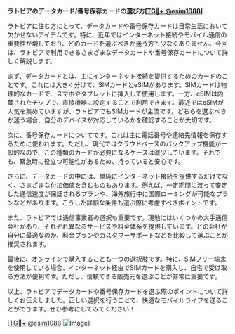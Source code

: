 **ラトビアのデータカード/番号保存カードの選び方[[TG💪+ @esim1088](https://t.me/s/esim1088)]**

ラトビアに住む方にとって、データカードや番号保存カードは日常生活において欠かせないアイテムです。特に、近年ではインターネット接続やモバイル通信の重要性が増しており、どのカードを選ぶべきか迷う方も少なくありません。今回は、ラトビアで利用できるさまざまなデータカードや番号保存カードについて詳しく解説します。

まず、データカードとは、主にインターネット接続を提供するためのカードのことです。これには大きく分けて、SIMカードとeSIMがあります。SIMカードは物理的なカードで、スマホやタブレットに挿入して使用します。一方、eSIMは内蔵されたチップで、直接機器に設定することで利用できます。最近ではeSIMが人気を集めていますが、ラトビアでもSIMカードが主流です。どちらを選ぶべきか迷う場合、自分のデバイスが対応しているかを確認することが大切です。

次に、番号保存カードについてです。これは主に電話番号や連絡先情報を保存するために使われます。ただし、現代ではクラウドベースのバックアップ機能が一般的なので、この種類のカードが必要になるケースは減少しています。それでも、緊急時に役立つ可能性があるため、持っていると安心です。

さらに、データカードの中には、単純にインターネット接続を提供するだけでなく、さまざまな付加価値を含むものもあります。例えば、一定期間に渡って安定した通信速度が保証されるプランや、海外旅行中に国際ローミングが可能なプランなどがあります。こうした詳細な条件も選ぶ際に考慮すべきポイントです。

また、ラトビアでは通信事業者の選択も重要です。現地にはいくつかの大手通信会社があり、それぞれ異なるサービスや料金体系を提供しています。どの会社が自分に最適なのか、料金プランやカスタマーサポートなどを比較して選ぶことが推奨されます。

最後に、オンラインで購入することも一つの選択肢です。特に、SIMフリー端末を使用している場合、インターネット経由でSIMカードを購入し、自宅で受け取る方法が便利です。ただし、信頼できる販売元を選ぶことが非常に重要です。

以上、ラトビアでデータカードや番号保存カードを選ぶ際のポイントについて詳しくお伝えしました。正しい選択を行うことで、快適なモバイルライフを送ることができます。ぜひ参考にしてみてください！

[[TG💪+ @esim1088](https://t.me/s/esim1088) ![Image](https://i.postimg.cc/Y0z9fWf4/image.png)]